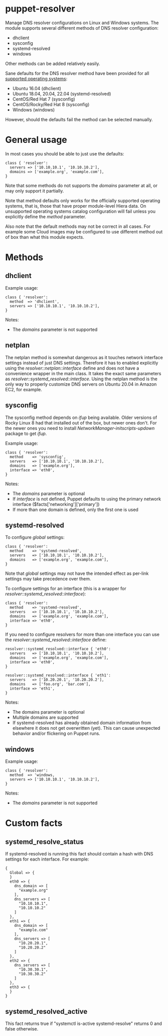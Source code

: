 # puppet-resolver

Manage DNS resolver configurations on Linux and Windows systems. The module
supports several different methods of DNS resolver configuration:

* dhclient
* sysconfig
* systemd-resolved
* windows

Other methods can be added relatively easily.

Sane defaults for the DNS resolver method have been provided for all [supported
operating systems](metadata.json):

* Ubuntu 16.04 (dhclient)
* Ubuntu 18.04, 20.04, 22.04 (systemd-resolved)
* CentOS/Red Hat 7 (sysconfig)
* CentOS/Rocky/Red Hat 8 (sysconfig)
* Windows (windows)

However, should the defaults fail the method can be selected manually.

# General usage

In most cases you should be able to just use the defaults:

    class { 'resolver':
      servers => ['10.10.10.1', '10.10.10.2'],
      domains => ['example.org', 'example.com'],
    }

Note that some methods do not supports the *domains* parameter at all, or may
only support it partially.

Note that method defaults only works for the officially supported operating
systems, that is, those that have proper module-level Hiera data.  On
unsupported operating systems catalog configuration will fail unless you
explicitly define the *method* parameter.

Also note that the default methods may not be correct in all cases. For example
some Cloud images may be configured to use different method out of box than
what this module expects.

# Methods

## dhclient

Example usage:

    class { 'resolver':
      method  => 'dhclient',
      servers => ['10.10.10.1', '10.10.10.2'],
    }

Notes:
* The *domains* parameter is not supported

## netplan

The netplan method is somewhat dangerous as it touches network interface
settings instead of just DNS settings. Therefore it has to enabled explicitly
using the *resolver::netplan::interface* define and does not have a
convenience wrapper in the main class. It takes the exact same parameters as
*resolver::systemd_resolved::interface*. Using the netplan method is the only
way to properly customize DNS servers on Ubuntu 20.04 in Amazon EC2, for
example.

## sysconfig

The sysconfig method depends on *ifup* being available. Older versions of
Rocky Linux 8 had that installed out of the box, but newer ones don't. For
the newer ones you need to install *NetworkManager-initscripts-updown*
package to get *ifup*.

Example usage:

    class { 'resolver':
      method    => 'sysconfig',
      servers   => ['10.10.10.1', '10.10.10.2'],
      domains   => ['example.org'],
      interface => 'eth0',
    }

Notes:
* The *domains* parameter is optional
* If *interface* is not defined, Puppet defaults to using the primary network interface ($facts['networking']['primary'])
* If more than one domain is defined, only the first one is used

## systemd-resolved

To configure *global* settings:

    class { 'resolver':
      method    => 'systemd-resolved',
      servers   => ['10.10.10.1', '10.10.10.2'],
      domains   => ['example.org', 'example.com'],
    }

Note that *global* settings may not have the intended effect as per-link
settings may take precedence over them.

To configure settings for an interface (this is a wrapper for
*resolver::systemd_resolved::interface*):

    class { 'resolver':
      method    => 'systemd-resolved',
      servers   => ['10.10.10.1', '10.10.10.2'],
      domains   => ['example.org', 'example.com'],
      interface => 'eth0',
    }

If you need to configure resolvers for more than one interface you can use the
*resolver::systemd_resolved::interface* define:

    resolver::systemd_resolved::interface { 'eth0':
      servers   => ['10.10.10.1', '10.10.10.2'],
      domains   => ['example.org', 'example.com'],
      interface => 'eth0',
    }
    
    resolver::systemd_resolved::interface { 'eth1':
      servers   => ['10.20.20.1', '10.20.20.2'],
      domains   => ['foo.org', 'bar.com'],
      interface => 'eth1',
    }

Notes:
* The domains parameter is optional
* Multiple domains are supported
* If systemd-resolved has already obtained domain information from elsewhere it does not get overwritten (yet). This can cause unexpected behavior and/or flickering on Puppet runs.

## windows

Example usage:

    class { 'resolver':
      method  => 'windows,
      servers => ['10.10.10.1', '10.10.10.2'],
    }

Notes:
* The *domains* parameter is not supported

# Custom facts

## systemd_resolve_status

If systemd-resolved is running this fact should contain a hash with DNS
settings for each interface. For example:

```
{
  Global => {
  }
  eth0 => {
    dns_domain => [
      "example.org"
    ],
    dns_servers => [
      "10.10.10.1",
      "10.10.10.2"
    ]
  },
  eth1 => {
    dns_domain => [
      "example.com"
    ],
    dns_servers => [
      "10.20.20.1",
      "10.20.20.2"
    ]
  },
  eth2 => {
    dns_servers => [
      "10.30.30.1",
      "10.30.30.2"
    ]
  },
  eth3 => {
  }
}
```

## systemd_resolved_active

This fact returns true if "systemctl is-active systemd-resolve" returns 0 and
false otherwise.
